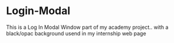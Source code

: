 # Login-Modal

This is a Log In Modal Window part of my academy project..
with a black/opac background usend in my internship web page
